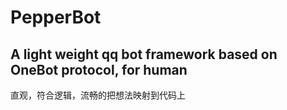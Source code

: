 # PepperBot
## A light weight qq bot framework based on OneBot protocol, for human

直观，符合逻辑，流畅的把想法映射到代码上